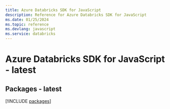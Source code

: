 ```yaml
---
title: Azure Databricks SDK for JavaScript
description: Reference for Azure Databricks SDK for JavaScript
ms.date: 01/25/2024
ms.topic: reference
ms.devlang: javascript
ms.service: databricks
---
```

# Azure Databricks SDK for JavaScript - latest
## Packages - latest
[!INCLUDE [packages](databricks-index.md)]